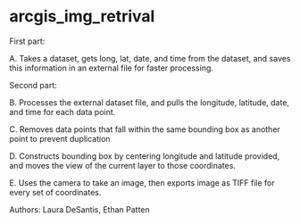 # arcgis_img_retrival
First part: 
  
  A. Takes a dataset, gets long, lat, date, and time from the dataset, and saves this information in an external file for faster processing.

Second part: 
  
  B. Processes the external dataset file, and pulls the longitude, latitude, date, and time for each data point.

  C. Removes data points that fall within the same bounding box as another point to prevent duplication
  
  D. Constructs bounding box by centering longitude and latitude provided, and moves the view of the current layer to those coordinates. 
  
  E. Uses the camera to take an image, then exports image as TIFF file for every set of coordinates.

  Authors: Laura DeSantis, Ethan Patten
